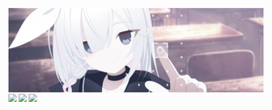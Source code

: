 <a href="https://nrnell.github.io"><img src="BANNER.png" alt=""/></a>
![](https://komarev.com/ghpvc/?username=nrnell&style=for-the-badge&label=views+++&color=grey)
![](https://img.shields.io/badge/%E2%AD%A7-5865F2?style=for-the-badge&label=discord&labelColor=5865F2&link=https%3A%2F%2Fnrnell.github.io%2Fdiscord)
![](https://img.shields.io/badge/%E2%AD%A7-0285FF?style=for-the-badge&label=bluesky&labelColor=0285FF&link=https%3A%2F%2Fbsky.app%2Fprofile%2Fnrnell.github.io)
